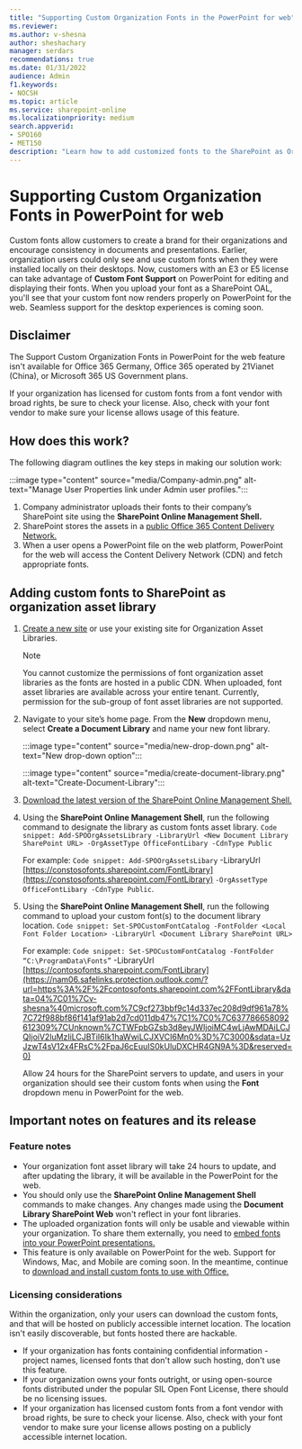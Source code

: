 ```yaml
---
title: "Supporting Custom Organization Fonts in the PowerPoint for web"
ms.reviewer: 
ms.author: v-shesna
author: sheshachary
manager: serdars
recommendations: true
ms.date: 01/31/2022
audience: Admin
f1.keywords:
- NOCSH
ms.topic: article
ms.service: sharepoint-online
ms.localizationpriority: medium
search.appverid:
- SPO160
- MET150
description: "Learn how to add customized fonts to the SharePoint as Organization Asset Libraries."
---
```


# Supporting Custom Organization Fonts in PowerPoint for web 
Custom fonts allow customers to create a brand for their organizations and encourage consistency in documents and presentations. Earlier, organization users could only see and use custom fonts when they were installed locally on their desktops. Now, customers with an E3 or E5 license can take advantage of **Custom Font Support** on PowerPoint for editing and displaying their fonts. When you upload your font as a SharePoint OAL, you'll see that your custom font now renders properly on PowerPoint for the web. Seamless support for the desktop experiences is coming soon. 

## Disclaimer
The Support Custom Organization Fonts in PowerPoint for the web feature isn't available for Office 365 Germany, Office 365 operated by 21Vianet (China), or Microsoft 365 US Government plans. 

If your organization has licensed for custom fonts from a font vendor with broad rights, be sure to check your license. Also, check with your font vendor to make sure your license allows usage of this feature.

## How does this work? 
The following diagram outlines the key steps in making our solution work: 

   :::image type="content" source="media/Company-admin.png" alt-text="Manage User Properties link under Admin user profiles.":::

1. Company administrator uploads their fonts to their company’s SharePoint site using the **SharePoint Online Management Shell.**
2. SharePoint stores the assets in a [public Office 365 Content Delivery Network.](/microsoft-365/enterprise/use-microsoft-365-cdn-with-spo?view=o365-worldwide&preserve-view=true) 
3. When a user opens a PowerPoint file on the web platform, PowerPoint for the web will access the Content Delivery Network (CDN) and fetch appropriate fonts.

## Adding custom fonts to SharePoint as organization asset library 
1. [Create a new site](https://nam06.safelinks.protection.outlook.com/?url=https%3A%2F%2Fsupport.microsoft.com%2Foffice%2Fcreate-a-site-in-sharepoint-4d1e11bf-8ddc-499d-b889-2b48d10b1ce8&data=04%7C01%7Cv-shesna%40microsoft.com%7C469dfcba67174de505e308d9e01e0779%7C72f988bf86f141af91ab2d7cd011db47%7C1%7C0%7C637787241955790760%7CUnknown%7CTWFpbGZsb3d8eyJWIjoiMC4wLjAwMDAiLCJQIjoiV2luMzIiLCJBTiI6Ik1haWwiLCJXVCI6Mn0%3D%7C3000&sdata=IIR6K8%2F9ZBRVrOD%2B2ZuYwMdBybeufNE3sI22zSCfCJE%3D&reserved=0) or use your existing site for Organization Asset Libraries.

     > [!NOTE]
     > You cannot customize the permissions of font organization asset libraries as the fonts are hosted in a public CDN. When uploaded, font asset libraries are available across your entire tenant. Currently, permission for the sub-group of font asset libraries are not supported.

2. Navigate to your site’s home page. From the **New** dropdown menu, select **Create a Document Library** and name your new font library.

   :::image type="content" source="media/new-drop-down.png" alt-text="New drop-down option":::

   :::image type="content" source="media/create-document-library.png" alt-text="Create-Document-Library":::

3. [Download the latest version of the SharePoint Online Management Shell.](https://go.microsoft.com/fwlink/p/?LinkId=255251)
4. Using the **SharePoint Online Management Shell**, run the following command to designate the library as custom fonts asset library.
`Code snippet: Add-SPOOrgAssetsLibrary -LibraryUrl <New Document Library SharePoint URL> -OrgAssetType OfficeFontLibary -CdnType Public`

      For example:
`Code snippet: Add-SPOOrgAssetsLibary` -LibraryUrl [https://constosofonts.sharepoint.com/FontLibrary](https://constosofonts.sharepoint.com/FontLibrary) `-OrgAssetType OfficeFontLibary -CdnType Public`.
5. Using the **SharePoint Online Management Shell**, run the following command to upload your custom font(s) to the document library location.
`Code snippet: Set-SPOCustomFontCatalog -FontFolder <Local Font Folder Location> -LibraryUrl <Document Library SharePoint URL>`

      For example:
`Code snippet: Set-SPOCustomFontCatalog -FontFolder “C:\ProgramData\Fonts”` -LibraryUrl [https://contosofonts.sharepoint.com/FontLibrary](https://nam06.safelinks.protection.outlook.com/?url=https%3A%2F%2Fcontosofonts.sharepoint.com%2FFontLibrary&data=04%7C01%7Cv-shesna%40microsoft.com%7C9cf273bbf9c14d337ec208d9df961a78%7C72f988bf86f141af91ab2d7cd011db47%7C1%7C0%7C637786658092612309%7CUnknown%7CTWFpbGZsb3d8eyJWIjoiMC4wLjAwMDAiLCJQIjoiV2luMzIiLCJBTiI6Ik1haWwiLCJXVCI6Mn0%3D%7C3000&sdata=UzJzwT4sV12x4FRsC%2FpaJ6cEuuIS0kUluDXCHR4GN9A%3D&reserved=0)

     Allow 24 hours for the SharePoint servers to update, and users in your organization should see their custom fonts when using the **Font** dropdown menu in PowerPoint for the web.

## Important notes on features and its release

### Feature notes
- Your organization font asset library will take 24 hours to update, and after updating the library, it will be available in the PowerPoint for the web.
- You should only use the **SharePoint Online Management Shell** commands to make changes. Any changes made using the **Document Library SharePoint Web** won't reflect in your font libraries.
- The uploaded organization fonts will only be usable and viewable within your organization. To share them externally, you need to [embed fonts into your PowerPoint presentations.](https://nam06.safelinks.protection.outlook.com/?url=https%3A%2F%2Fsupport.microsoft.com%2Fen-us%2Foffice%2Fembed-fonts-in-documents-or-presentations-cb3982aa-ea76-4323-b008-86670f222dbc&data=04%7C01%7Cv-shesna%40microsoft.com%7C9cf273bbf9c14d337ec208d9df961a78%7C72f988bf86f141af91ab2d7cd011db47%7C1%7C0%7C637786658092612309%7CUnknown%7CTWFpbGZsb3d8eyJWIjoiMC4wLjAwMDAiLCJQIjoiV2luMzIiLCJBTiI6Ik1haWwiLCJXVCI6Mn0%3D%7C3000&sdata=idoG67fR3e7njA8RslxUn71i7Yfqq4q%2F7eH%2FJzScVdk%3D&reserved=0)
- This feature is only available on PowerPoint for the web. Support for Windows, Mac, and Mobile are coming soon. In the meantime, continue to [download and install custom fonts to use with Office.](https://nam06.safelinks.protection.outlook.com/?url=https%3A%2F%2Fsupport.microsoft.com%2Fen-us%2Ftopic%2Fdownload-and-install-custom-fonts-to-use-with-office-0ee09e74-edc1-480c-81c2-5cf9537c70ce&data=04%7C01%7Cv-shesna%40microsoft.com%7C9cf273bbf9c14d337ec208d9df961a78%7C72f988bf86f141af91ab2d7cd011db47%7C1%7C0%7C637786658092612309%7CUnknown%7CTWFpbGZsb3d8eyJWIjoiMC4wLjAwMDAiLCJQIjoiV2luMzIiLCJBTiI6Ik1haWwiLCJXVCI6Mn0%3D%7C3000&sdata=EvcPAJtCguowz%2Ff7MF29rXEdN8MWMYwrD1c%2BQIcR3lM%3D&reserved=0)

### Licensing considerations 
Within the organization, only your users can download the custom fonts, and that will be hosted on publicly accessible internet location. The location isn't easily discoverable, but fonts hosted there are hackable.
- If your organization has fonts containing confidential information - project names, licensed fonts that don't allow such hosting, don't use this feature.
- If your organization owns your fonts outright, or using open-source fonts distributed under the popular SIL Open Font License, there should be no licensing issues.
- If your organization has licensed custom fonts from a font vendor with broad rights, be sure to check your license. Also, check with your font vendor to make sure your license allows posting on a publicly accessible internet location.
